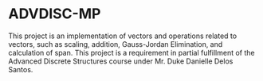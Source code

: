 # ADVDISC-MP
This project is an implementation of vectors and operations related to vectors, such as scaling, addition, Gauss-Jordan Elimination, and calculation of span. This project is a requirement in partial fulfillment of the Advanced Discrete Structures course under Mr. Duke Danielle Delos Santos.
